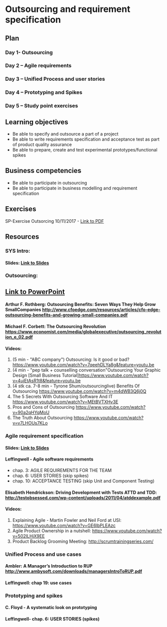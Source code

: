 # Outsourcing and requirement specification

## Plan
### Day 1- Outsourcing
### Day 2 – Agile requirements
### Day 3 – Unified Process and user stories
### Day 4 – Prototyping and Spikes
### Day 5 – Study point exercises

## Learning objectives
-	Be able to specify and outsource a part of a project
-	Be able to write requirements specification and acceptance test as part of product quality assurance
-	Be able to prepare, create and test experimental prototypes/functional spikes

## Business competencies 
-	Be able to participate in outsourcing
-	Be able to participate in business modelling and requirement specification

## Exercises
SP-Exercise Outsorcing 10/11/2017 - [Link to PDF](https://efif.sharepoint.com/sites/cph/Lyngby/Shared%20Documents/4.%20Indhold%20%26%20Niveau/DAT/Stud%20-%20E2016%20-%20E2018%20-%203.%20semester%20efter%C3%A5r%202017/SYS/SP%20Exercises/SP_exercise%20_Outsourcing_2017.pdf?csf=1&e=6e658e58fbc0435887b3324d508a9907)

## Resources
### SYS Intro:
#### Slides: [Link to Slides](https://efif.sharepoint.com/sites/cph/Lyngby/_layouts/15/guestaccess.aspx?docid=0331bb2772b804c70a3990a7a06d6bd4e&authkey=AWLoE8wcQy1S4-_sOF7EtzM&e=9698f744c6aa4c49b3c2316c0f811e7b)
### Outsourcing:
## [Link to PowerPoint](https://efif.sharepoint.com/sites/cph/Lyngby/Shared%20Documents/4.%20Indhold%20%26%20Niveau/DAT/Stud%20-%20E2016%20-%20E2018%20-%203.%20semester%20efter%C3%A5r%202017/SYS/Outsourcing/Outsourcing2017.pptx?d=w389bf7eb426741b89564d40e89d2cd54&csf=1&e=bb25cb7fcab841c397590afdb90ddd9b)
#### Arthur F. Rothberg: Outsourcing Benefits: Seven Ways They Help Grow SmallCompanies http://www.cfoedge.com/resources/articles/cfo-edge-outsourcing-benefits-and-growing-small-companies.pdf 
#### Michael F. Corbett: The Outsourcing Revolution https://www.economist.com/media/globalexecutive/outsourcing_revolution_e_02.pdf 
#### Videos:

1. (5 min - "ABC company") Outsourcing: Is it good or bad? https://www.youtube.com/watch?v=7qeehDLYa8g&feature=youtu.be 
2. (4 min - "pep talk + counselling conversation"Outsourcing Your Graphic Design [Small Business Tutorial]https://www.youtube.com/watch?v=4ujEtAsR1t8&feature=youtu.be
3. (4 stk ca. 7-8 min - Tyrone Shum/outsourcinglive) Benefits Of Outsourcing https://www.youtube.com/watch?v=m4dWB3Q6j0Q 
4. The 5 Secrets With Outsourcing Software And IT https://www.youtube.com/watch?v=MEtBVTXHv3E 
5. Pros and Cons of Outsourcing https://www.youtube.com/watch?v=90a2qHYqMoU 
6. The Truth About Outsourcing https://www.youtube.com/watch?v=v7LHOUs7KLo 

### Agile requirement specification
#### Slides: [Link to Slides](https://efif.sharepoint.com/sites/cph/Lyngby/_layouts/15/guestaccess.aspx?docid=01afbd81adb4e42ac9a3aad4a494e16f5&authkey=AWsusFemkx5acTrC47kQPrY&e=10301a65120a461ab7b544ea10cd2d6f)
#### Leffingwell - Agile software requirements 
- chap. 3: AGILE REQUIREMENTS FOR THE TEAM
- chap. 6: USER STORIES (skip spikes)
- chap. 10: ACCEPTANCE TESTING (skip Unit and Component Testing)
#### Elisabeth Hendrickson: Driving Development with Tests ATTD and TDD: http://testobsessed.com/wp-content/uploads/2011/04/atddexample.pdf 

#### Videos:
1. Explaining Agile - Martin Fowler and Neil Ford at USI: https://www.youtube.com/watch?v=GE6lbPLEAzc 
2. Agile Product Ownership in a nutshell: https://www.youtube.com/watch?v=502ILHjX9EE 
3. Product Backlog Grooming Meeting: http://scrumtrainingseries.com/ 

### Unified Process and use cases
#### Ambler: A Manager’s Introduction to RUP http://www.ambysoft.com/downloads/managersIntroToRUP.pdf 
#### Leffingwell: chap 19: use cases

### Prototyping and spikes
#### C. Floyd - A systematic look on prototyping 
#### Leffingwell- chap. 6: USER STORIES (spikes)

